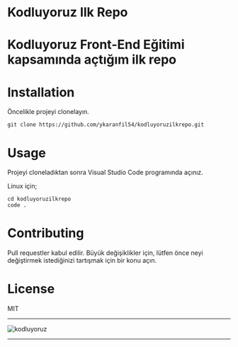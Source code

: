 # Kodluyoruz Ilk Repo   
# Kodluyoruz Front-End Eğitimi kapsamında açtığım ilk repo

# Installation
Öncelikle projeyi clonelayın. 
```
git clone https://github.com/ykaranfil54/kodluyoruzilkrepo.git
```

# Usage

Projeyi cloneladıktan sonra Visual Studio Code programında açınız.

Linux için;
```
cd kodluyoruzilkrepo
code .
```
# Contributing

Pull requestler kabul edilir. Büyük değişiklikler için, lütfen önce neyi değiştirmek istediğinizi tartışmak için bir konu açın.

# License

MIT

----

![kodluyoruz](https://avatars.githubusercontent.com/u/30476529?s=280&v=4)

---

